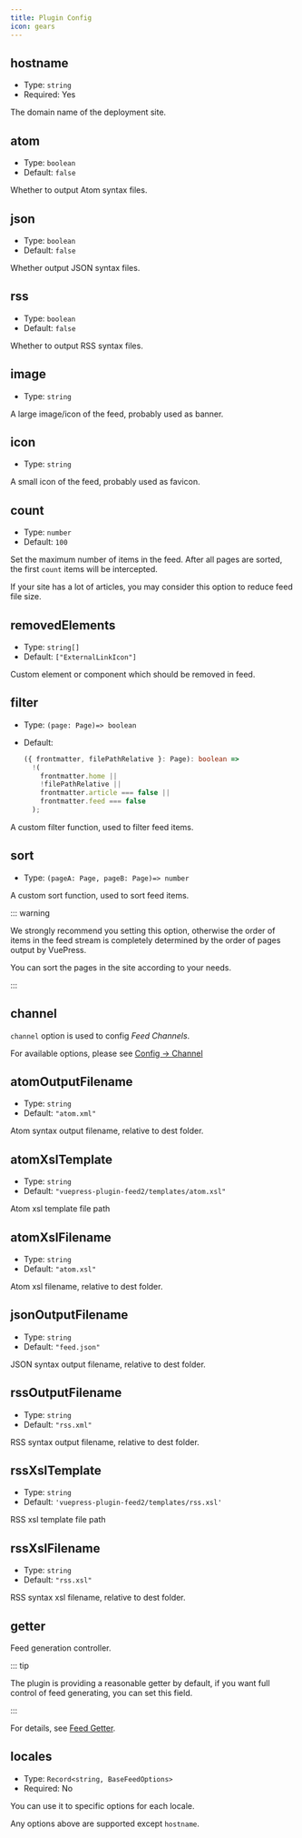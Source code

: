 ```yaml
---
title: Plugin Config
icon: gears
---
```


## hostname

- Type: `string`
- Required: Yes

The domain name of the deployment site.

## atom

- Type: `boolean`
- Default: `false`

Whether to output Atom syntax files.

## json

- Type: `boolean`
- Default: `false`

Whether output JSON syntax files.

## rss

- Type: `boolean`
- Default: `false`

Whether to output RSS syntax files.

## image

- Type: `string`

A large image/icon of the feed, probably used as banner.

## icon

- Type: `string`

A small icon of the feed, probably used as favicon.

## count

- Type: `number`
- Default: `100`

Set the maximum number of items in the feed. After all pages are sorted, the first `count` items will be intercepted.

If your site has a lot of articles, you may consider this option to reduce feed file size.

## removedElements

- Type: `string[]`
- Default: `["ExternalLinkIcon"]`

Custom element or component which should be removed in feed.

## filter

- Type: `(page: Page)=> boolean`
- Default:

  ```ts
  ({ frontmatter, filePathRelative }: Page): boolean =>
    !(
      frontmatter.home ||
      !filePathRelative ||
      frontmatter.article === false ||
      frontmatter.feed === false
    );
  ```

A custom filter function, used to filter feed items.

## sort

- Type: `(pageA: Page, pageB: Page)=> number`

A custom sort function, used to sort feed items.

::: warning

We strongly recommend you setting this option, otherwise the order of items in the feed stream is completely determined by the order of pages output by VuePress.

You can sort the pages in the site according to your needs.

:::

## channel

`channel` option is used to config _Feed Channels_.

For available options, please see [Config → Channel](channel.md)

## atomOutputFilename

- Type: `string`
- Default: `"atom.xml"`

Atom syntax output filename, relative to dest folder.

## atomXslTemplate

- Type: `string`
- Default: `"vuepress-plugin-feed2/templates/atom.xsl"`

Atom xsl template file path

## atomXslFilename

- Type: `string`
- Default: `"atom.xsl"`

Atom xsl filename, relative to dest folder.

## jsonOutputFilename

- Type: `string`
- Default: `"feed.json"`

JSON syntax output filename, relative to dest folder.

## rssOutputFilename

- Type: `string`
- Default: `"rss.xml"`

RSS syntax output filename, relative to dest folder.

## rssXslTemplate

- Type: `string`
- Default: `'vuepress-plugin-feed2/templates/rss.xsl'`

RSS xsl template file path

## rssXslFilename

- Type: `string`
- Default: `"rss.xsl"`

RSS syntax xsl filename, relative to dest folder.

## getter

Feed generation controller.

::: tip

The plugin is providing a reasonable getter by default, if you want full control of feed generating, you can set this field.

:::

For details, see [Feed Getter](./getter.md).

## locales

- Type: `Record<string, BaseFeedOptions>`
- Required: No

You can use it to specific options for each locale.

Any options above are supported except `hostname`.
